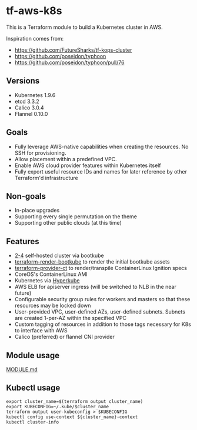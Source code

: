 # tf-aws-k8s
This is a Terraform module to build a Kubernetes cluster in AWS.

Inspiration comes from:
* https://github.com/FutureSharks/tf-kops-cluster
* https://github.com/poseidon/typhoon
* https://github.com/poseidon/typhoon/pull/76

## Versions
* Kubernetes 1.9.6
* etcd 3.3.2
* Calico 3.0.4
* Flannel 0.10.0

## Goals
* Fully leverage AWS-native capabilities when creating the resources. No SSH for provisioning.
* Allow placement within a predefined VPC.
* Enable AWS cloud provider features within Kubernetes itself
* Fully export useful resource IDs and names for later reference by other Terraform'd infrastructure

## Non-goals
* In-place upgrades
* Supporting every single permutation on the theme
* Supporting other public clouds (at this time)

## Features
* [2-4](https://github.com/kubernetes/community/blob/master/contributors/design-proposals/cluster-lifecycle/self-hosted-kubernetes.md) self-hosted cluster via bootkube
* [terraform-render-bootkube](https://github.com/poseidon/terraform-render-bootkube) to render the initial bootkube assets
* [terraform-provider-ct](https://github.com/coreos/terraform-provider-ct) to render/transpile ContainerLinux Ignition specs
* CoreOS's ContainerLinux AMI
* Kubernetes via [Hyperkube](https://github.com/kubernetes/kubernetes/tree/master/cluster/images/hyperkube)
* AWS ELB for apiserver ingress (will be switched to NLB in the near future)
* Configurable security group rules for workers and masters so that these resources may be locked down
* User-provided VPC, user-defined AZs, user-defined subnets. Subnets are created 1-per-AZ within the specified VPC
* Custom tagging of resources in addition to those tags necessary for K8s to interface with AWS
* Calico (preferred) or flannel CNI provider

## Module usage
[MODULE.md](MODULE.md)

## Kubectl usage
```
export cluster_name=$(terraform output cluster_name)
export KUBECONFIG=~/.kube/$cluster_name
terraform output user-kubeconfig > $KUBECONFIG
kubectl config use-context ${cluster_name}-context
kubectl cluster-info
```
